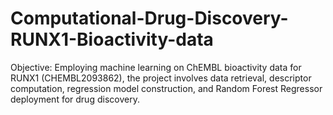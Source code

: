# Computational-Drug-Discovery-RUNX1-Bioactivity-data
 Objective: Employing machine learning on ChEMBL bioactivity data for RUNX1 (CHEMBL2093862), the project involves data retrieval, descriptor computation, regression model construction, and Random Forest Regressor deployment for drug discovery.
